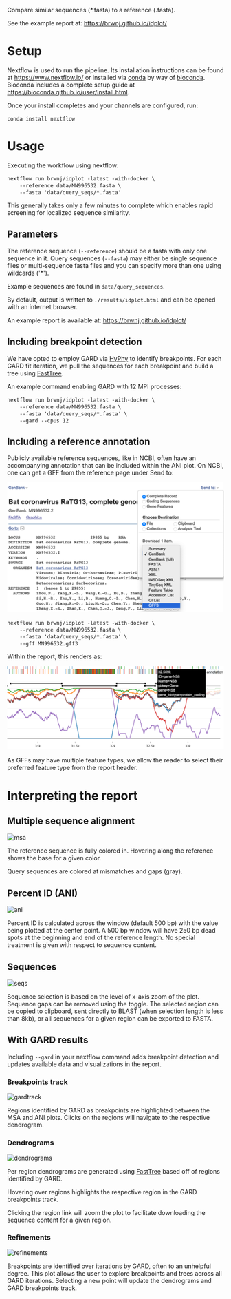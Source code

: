Compare similar sequences (\*.fasta) to a reference (.fasta).

See the example report at: https://brwnj.github.io/idplot/

# Setup

Nextflow is used to run the pipeline. Its installation instructions
can be found at https://www.nextflow.io/ or installed via [conda](https://docs.conda.io/projects/conda/en/latest/user-guide/install/) by
way of [bioconda](https://bioconda.github.io/user/install.html). Bioconda
includes a complete setup guide at https://bioconda.github.io/user/install.html.

Once your install completes and your channels are configured, run:

```
conda install nextflow
```

# Usage

Executing the workflow using nextflow:

```
nextflow run brwnj/idplot -latest -with-docker \
    --reference data/MN996532.fasta \
    --fasta 'data/query_seqs/*.fasta'
```

This generally takes only a few minutes to complete which enables rapid
screening for localized sequence similarity.

## Parameters

The reference sequence (`--reference`) should be a fasta with only one
sequence in it. Query sequences (`--fasta`) may either be single sequence
files or multi-sequence fasta files and you can specify more than one
using wildcards ('\*').

Example sequences are found in `data/query_sequences`.

By default, output is written to `./results/idplot.html` and can
be opened with an internet browser.

An example report is available at: https://brwnj.github.io/idplot/

## Including breakpoint detection

We have opted to employ GARD via [HyPhy](https://github.com/veg/hyphy) to
identify breakpoints. For each GARD fit iteration, we pull the sequences
for each breakpoint and build a tree using [FastTree](https://journals.plos.org/plosone/article?id=10.1371/journal.pone.0009490).

An example command enabling GARD with 12 MPI processes:

```
nextflow run brwnj/idplot -latest -with-docker \
    --reference data/MN996532.fasta \
    --fasta 'data/query_seqs/*.fasta' \
    --gard --cpus 12
```

## Including a reference annotation

Publicly available reference sequences, like in NCBI, often have an accompanying annotation
that can be included within the ANI plot. On NCBI, one can get a GFF from the reference page under Send to:

![ani](data/img/ncbi.png)

```
nextflow run brwnj/idplot -latest -with-docker \
    --reference data/MN996532.fasta \
    --fasta 'data/query_seqs/*.fasta' \
    --gff MN996532.gff3
```

Within the report, this renders as:

![gff](data/img/gff.png)

As GFFs may have multiple feature types, we allow the reader to select their preferred feature type from the report header.

# Interpreting the report

## Multiple sequence alignment

![msa](data/img/msa.png)

The reference sequence is fully colored in. Hovering along the reference
shows the base for a given color.

Query sequences are colored at mismatches and gaps (gray).

## Percent ID (ANI)

![ani](data/img/ani.png)

Percent ID is calculated across the window (default 500 bp) with the
value being plotted at the center point. A 500 bp window will have 250
bp dead spots at the beginning and end of the reference length. No
special treatment is given with respect to sequence content.

## Sequences

![seqs](data/img/seqs.png)

Sequence selection is based on the level of x-axis zoom of the plot. Sequence gaps can be removed using the toggle. The selected region can be copied to clipboard, sent directly to BLAST (when selection length is less than 8kb), or all sequences for a given region can be exported to FASTA.

## With GARD results

Including `--gard` in your nextflow command adds breakpoint detection and updates available data and visualizations in the report.

### Breakpoints track

![gardtrack](data/img/gardtrack.png)

Regions identified by GARD as breakpoints are highlighted between the
MSA and ANI plots. Clicks on the regions will navigate to the respective dendrogram.

### Dendrograms

![dendrograms](data/img/dendrograms.png)

Per region dendrograms are generated using [FastTree](https://journals.plos.org/plosone/article?id=10.1371/journal.pone.0009490) based off of regions identified by GARD.

Hovering over regions highlights the respective region in the GARD breakpoints track.

Clicking the region link will zoom the plot to facilitate downloading the sequence content for a given region.

### Refinements

![refinements](data/img/refinements.png)

Breakpoints are identified over iterations by GARD, often to an unhelpful degree. This plot allows the user to explore breakpoints and trees across all GARD iterations. Selecting a new point will update the dendrograms and GARD breakpoints track.
